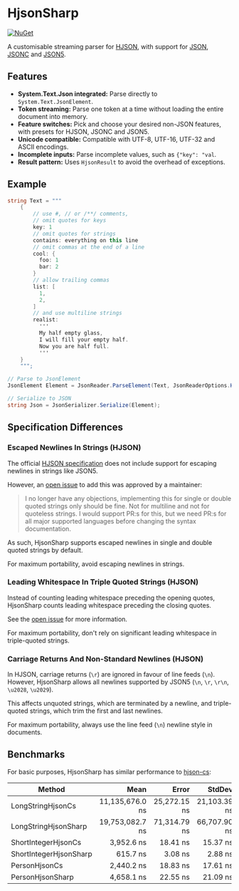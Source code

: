 # HjsonSharp

[![NuGet](https://img.shields.io/nuget/v/HjsonSharp.svg)](https://www.nuget.org/packages/HjsonSharp)

A customisable streaming parser for [HJSON](https://hjson.github.io), with support for [JSON](https://json.org), [JSONC](https://code.visualstudio.com/docs/languages/json#_json-with-comments) and [JSON5](https://json5.org).

## Features

- **System.Text.Json integrated:** Parse directly to `System.Text.JsonElement`.
- **Token streaming:** Parse one token at a time without loading the entire document into memory.
- **Feature switches:** Pick and choose your desired non-JSON features, with presets for HJSON, JSONC and JSON5.
- **Unicode compatible:** Compatible with UTF-8, UTF-16, UTF-32 and ASCII encodings.
- **Incomplete inputs:** Parse incomplete values, such as `{"key": "val`.
- **Result pattern:** Uses `HjsonResult` to avoid the overhead of exceptions.

## Example

```cs
string Text = """
    {
        // use #, // or /**/ comments,
        // omit quotes for keys
        key: 1
        // omit quotes for strings
        contains: everything on this line
        // omit commas at the end of a line
        cool: {
          foo: 1
          bar: 2
        }
        // allow trailing commas
        list: [
          1,
          2,
        ]
        // and use multiline strings
        realist:
          '''
          My half empty glass,
          I will fill your empty half.
          Now you are half full.
          '''
    }
    """;

// Parse to JsonElement
JsonElement Element = JsonReader.ParseElement(Text, JsonReaderOptions.Hjson).Value;

// Serialize to JSON
string Json = JsonSerializer.Serialize(Element);
```

## Specification Differences

### Escaped Newlines In Strings (HJSON)

The official [HJSON specification](https://hjson.github.io/rfc.html) does not include support for escaping newlines in strings like JSON5.

However, an [open issue](https://github.com/hjson/hjson/issues/106) to add this was approved by a maintainer:

> I no longer have any objections, implementing this for single or double quoted strings only should be fine. Not for multiline and not for quoteless strings. I would support PR:s for this, but we need PR:s for all major supported languages before changing the syntax documentation.

As such, HjsonSharp supports escaped newlines in single and double quoted strings by default.

For maximum portability, avoid escaping newlines in strings.

### Leading Whitespace In Triple Quoted Strings (HJSON)

Instead of counting leading whitespace preceding the opening quotes, HjsonSharp counts leading whitespace preceding the closing quotes.

See the [open issue](https://github.com/hjson/hjson/issues/132) for more information.

For maximum portability, don't rely on significant leading whitespace in triple-quoted strings.

### Carriage Returns And Non-Standard Newlines (HJSON)

In HJSON, carriage returns (`\r`) are ignored in favour of line feeds (`\n`).
However, HjsonSharp allows all newlines supported by JSON5 (`\n`, `\r`, `\r\n`, `\u2028`, `\u2029`).

This affects unquoted strings, which are terminated by a newline, and triple-quoted strings, which trim the first and last newlines.

For maximum portability, always use the line feed (`\n`) newline style in documents.

## Benchmarks

For basic purposes, HjsonSharp has similar performance to [hjson-cs](https://github.com/hjson/hjson-cs):

| Method                 | Mean            | Error        | StdDev       | Gen0      | Gen1      | Gen2     | Allocated  |
|----------------------- |----------------:|-------------:|-------------:|----------:|----------:|---------:|-----------:|
| LongStringHjsonCs      | 11,135,676.0 ns | 25,272.15 ns | 21,103.39 ns | 1093.7500 | 1031.2500 | 734.3750 | 7828.64 KB |
| LongStringHjsonSharp   | 19,753,082.7 ns | 71,314.79 ns | 66,707.90 ns |  375.0000 |  375.0000 | 375.0000 | 9956.86 KB |
| ShortIntegerHjsonCs    |      3,952.6 ns |     18.41 ns |     15.37 ns |    0.4578 |         - |        - |    1.41 KB |
| ShortIntegerHjsonSharp |        615.7 ns |      3.08 ns |      2.88 ns |    0.3519 |         - |        - |    1.08 KB |
| PersonHjsonCs          |      2,440.2 ns |     18.83 ns |     17.61 ns |    1.0376 |         - |        - |    3.19 KB |
| PersonHjsonSharp       |      4,658.1 ns |     22.55 ns |     21.09 ns |    2.5177 |         - |        - |    7.73 KB |